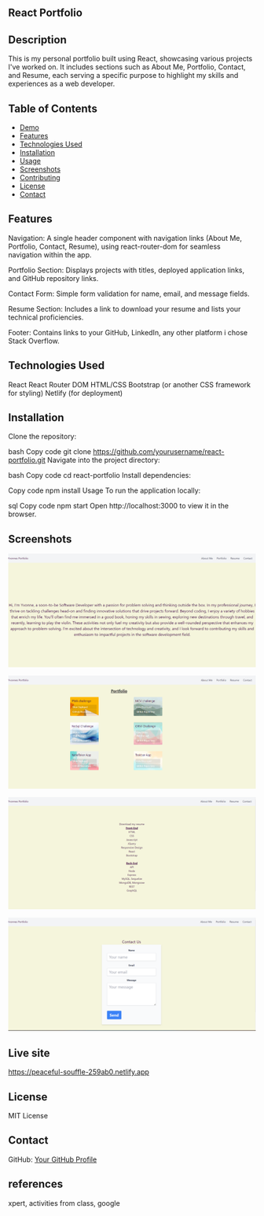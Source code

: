 ## React Portfolio

## Description
This is my personal portfolio built using React, showcasing various projects I've worked on. It includes sections such as About Me, Portfolio, Contact, and Resume, each serving a specific purpose to highlight my skills and experiences as a web developer.


## Table of Contents

- [Demo](#demo)
- [Features](#features)
- [Technologies Used](#technologies-used)
- [Installation](#installation)
- [Usage](#usage)
- [Screenshots](#screenshots)
- [Contributing](#contributing)
- [License](#license)
- [Contact](#contact)


## Features
Navigation: A single header component with navigation links (About Me, Portfolio, Contact, Resume), using react-router-dom for seamless navigation within the app.

Portfolio Section: Displays projects with titles, deployed application links, and GitHub repository links.

Contact Form: Simple form validation for name, email, and message fields.

Resume Section: Includes a link to download your resume and lists your technical proficiencies.

Footer: Contains links to your GitHub, LinkedIn, any  other platform i chose Stack Overflow.

## Technologies Used
React
React Router DOM
HTML/CSS
Bootstrap (or another CSS framework for styling)
Netlify (for deployment)

## Installation
Clone the repository:

bash
Copy code
git clone https://github.com/yourusername/react-portfolio.git
Navigate into the project directory:

bash
Copy code
cd react-portfolio
Install dependencies:

Copy code
npm install
Usage
To run the application locally:

sql
Copy code
npm start
Open http://localhost:3000 to view it in the browser.

## Screenshots
![alt text](image.png)

![alt text](image-1.png)

![alt text](image-2.png)

![alt text](image-3.png)

## Live site

https://peaceful-souffle-259ab0.netlify.app 

## License
 MIT License 

## Contact

GitHub: [Your GitHub Profile](https://github.com/yvonneewa)

## references
xpert, activities from class, google